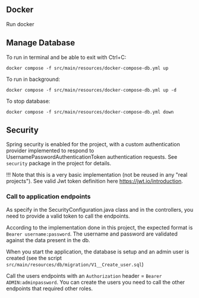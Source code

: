 ## Docker

Run docker

## Manage Database

To run in terminal and be able to exit with Ctrl+C:

```shell
docker compose -f src/main/resources/docker-compose-db.yml up 
```

To run in background:
```shell
docker compose -f src/main/resources/docker-compose-db.yml up -d
```

To stop database:
```shell
docker compose -f src/main/resources/docker-compose-db.yml down
```

## Security

Spring security is enabled for the project, with a custom authentication provider implemented to respond to UsernamePasswordAuthenticationToken authentication requests. 
See `security` package in the project for details.

!!! Note that this is a very basic implementation (not be reused in any "real projects").
See valid Jwt token definition here https://jwt.io/introduction. 

### Call to application endpoints

As specify in the SecurityConfiguration.java class and in the controllers, you need to provide a valid token to call the endpoints.

According to the implementation done in this project, the expected format is `Bearer username:password`. 
The username and password are validated against the data present in the db.


When you start the application, the database is setup and an admin user is created (see the script `src/main/resources/db/migration/V1__Create_user.sql`)

Call the users endpoints with an `Authorization` header = `Bearer ADMIN:adminpassword`. 
You can create the users you need to call the other endpoints that required other roles.



